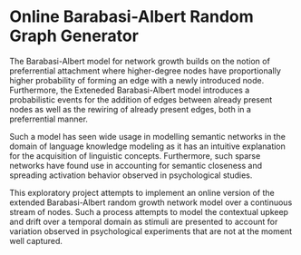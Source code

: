 # Online Barabasi-Albert Random Graph Generator

The Barabasi-Albert model for network growth builds on the notion of preferrential attachment where higher-degree nodes have proportionally higher probability of forming an edge with a newly introduced node. Furthermore, the Exteneded Barabasi-Albert model introduces a probabilistic events for the addition of edges between already present nodes as well as the rewiring of already present edges, both in a preferrential manner.

Such a model has seen wide usage in modelling semantic networks in the domain of language knowledge modeling as it has an intuitive explanation for the acquisition of linguistic concepts. Furthermore, such sparse networks have found use in accounting for semantic closeness and spreading activation behavior observed in psychological studies.

This exploratory project attempts to implement an online version of the extended Barabasi-Albert random growth network model over a continuous stream of nodes. Such a process attempts to model the contextual upkeep and drift over a temporal domain as stimuli are presented to account for variation observed in psychological experiments that are not at the moment well captured.

